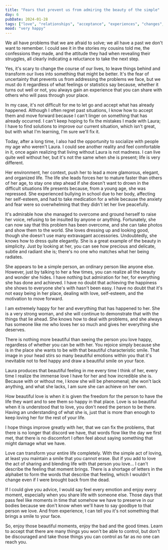 ```yaml
---
title: "Fears that prevent us from admiring the beauty of the simple"
day: 6
pubDate: 2024-01-28
tags: ["love", "relationships", "acceptance", "experiences", "changes", "transformations", "self-improvement", "personal development", "happiness", "motivation"]
mood: "very happy"
---
```


We all have problems that we are afraid to solve; we all have a past we don't want to remember. I could see it in the stories my cousins told me, the confessions they made, and the attitude they had when revealing their struggles, all clearly indicating a reluctance to take the next step.

Yes, it's scary to change the course of our lives, to leave things behind and transform our lives into something that might be better. It's the fear of uncertainty that prevents us from addressing the problems we face, but we must do it regardless of what feelings or statistics say because, whether it turns out well or not, you always gain an experience that you can share with others who will pass through your place.

In my case, it's not difficult for me to let go and accept what has already happened. Although I often regret past situations, I know how to accept them and move forward because I can't linger on something that has already occurred. I can't keep hoping to fix the mistakes I made with Laura; I have to find solutions to improve our current situation, which isn't great, but with what I'm learning, I'm sure we'll fix it.

Today, after a long time, I also had the opportunity to socialize with people my age who weren't Laura. I could see another reality and feel comfortable in it, once again realizing that living without Laura is not madness. I can live quite well without her, but it's not the same when she is present; life is very different.

Her environment, her context, push her to lead a more glamorous, elegant, and organized life. The life she leads forces her to mature faster than others of her age, to stay one step ahead if she doesn't want to drown in the difficult situations life presents because, from a young age, she was repressed. She experienced bullying in school due to her body, affecting her self-esteem, and had to take medication for a while because the anxiety and fear were so overwhelming that they didn't let her live peacefully.

It's admirable how she managed to overcome and ground herself to raise her voice, refusing to be insulted by anyone or anything. Fortunately, she can now say that this problem has been overcome, and she can take photos and show them to the world. She loves dressing up and looking good, though she doesn't use many extravagant accessories. Undoubtedly, she knows how to dress quite elegantly. She is a great example of the beauty in simplicity. Just by looking at her, you can see how precious and delicate, subtle and radiant she is; there's no one who matches what her being radiates.

She appears to be a simple person, an ordinary person like anyone else. However, just by talking to her a few times, you can realize all the beauty and wonder she hides. I have nothing but admiration for her, for everything she has done and achieved. I have no doubt that achieving the happiness she shows to everyone she's with hasn't been easy. I have no doubt that it's not easy being in her place, dealing with love, self-esteem, and the motivation to move forward.

I am extremely happy for her and everything that has happened to her. She is a very strong woman, and she will continue to demonstrate that with the things that lie ahead. She knows how to deal with problems, and she always has someone like me who loves her so much and gives her everything she deserves.

There is nothing more beautiful than seeing the person you love happy, regardless of whether you can be with her. You rejoice simply because she is in the place she wants to be with that beautiful characteristic smile. That image in your head stirs so many beautiful emotions within you that it's inevitable not to feel happy and draw a beautiful smile on your face.

Laura produces that beautiful feeling in me every time I think of her, every time I realize the immense love I have for her and how incredible she is. Because with or without me, I know she will be phenomenal; she won't lack anything, and what she lacks, I am sure she can achieve on her own.

How beautiful love is when it is given the freedom for the person to have the life they want and to see them so happy in that place. Love is so beautiful when it is understood that to love, you don't need the person to be there. Having an understanding of what she is, just that is more than enough to keep loving her for the rest of your life.

I hope things improve greatly with her, that we can fix the problems, that there is no longer that discord we have, that words flow like the day we first met, that there is no discomfort I often feel about saying something that might damage what we have.

Love can transform your entire life completely. With the simple act of loving, at least you maintain a smile that you cannot erase. But if you add to love the act of sharing and blending life with that person you love... I can't describe the feeling that moment brings. There is a shortage of letters in the alphabet to form the words that describe that feeling, which I wouldn't change even if I were brought back from the dead.

If I could give you advice, I would say feel every emotion and enjoy every moment, especially when you share life with someone else. Those days that pass feel like moments in time that somehow we have to preserve in our bodies because we don't know when we'll have to say goodbye to that person we love. And from experience, I can tell you it's not something that brings a smile to your face.

So, enjoy those beautiful moments, enjoy the bad and the good times. Learn to accept that there are many things you won't be able to control, but don't be discouraged and take those things you can control as far as no one can reach you.